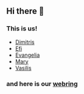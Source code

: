 ## Hi there 👋
### This is us!
* [Dimitris](https://github.com/akimo13)
* [Efi](https://github.com/e-liouta)
* [Evangelia](https://github.com/EvangeliaChatz)
* [Mary](https://github.com/MairySs)
* [Vasilis](https://github.com/VasilisK23)
### and here is our [webring](https://upatras-hci-2022.github.io/webring/)

<!--

**Here are some ideas to get you started:**

🙋‍♀️ A short introduction - what is your organization all about?
🌈 Contribution guidelines - how can the community get involved?
👩‍💻 Useful resources - where can the community find your docs? Is there anything else the community should know?
🍿 Fun facts - what does your team eat for breakfast?
🧙 Remember, you can do mighty things with the power of [Markdown](https://docs.github.com/github/writing-on-github/getting-started-with-writing-and-formatting-on-github/basic-writing-and-formatting-syntax)
-->
